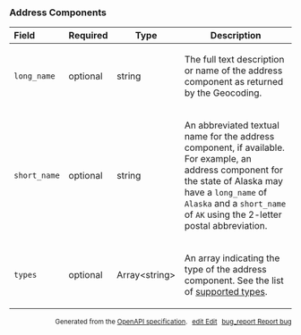 <!--- This is a generated file, do not edit! -->
<!--- [START maps_http_schema_addresscomponents] -->
<h3 class="schema-object" id="AddressComponents">Address Components</h3>

| Field        | Required | Type                | Description                                                                                                                                                                                                                                                                                                                            |
| :----------- | -------- | ------------------- | -------------------------------------------------------------------------------------------------------------------------------------------------------------------------------------------------------------------------------------------------------------------------------------------------------------------------------------- |
| `long_name`  | optional | string              | <div class="nonref-property-description"><p>The full text description or name of the address component as returned by the Geocoding.</p></div>                                                                                                                                                                                         |
| `short_name` | optional | string              | <div class="nonref-property-description"><p>An abbreviated textual name for the address component, if available. For example, an address component for the state of Alaska may have a <code>long_name</code> of <code>Alaska</code> and a <code>short_name</code> of <code>AK</code> using the 2-letter postal abbreviation.</p></div> |
| `types`      | optional | Array&lt;string&gt; | <div class="nonref-property-description"><p>An array indicating the type of the address component. See the list of <a href="https://developers.google.com/places/web-service/supported_types">supported types</a>.</p></div>                                                                                                           |

<p style="text-align: right; font-size: smaller;">Generated from the <a class="gc-analytics-event" data-category="GMP" data-label="openapi-github" href="https://github.com/googlemaps/openapi-specification" title="Google Maps Platform OpenAPI Specification" class="external">OpenAPI specification</a>.
<a class="gc-analytics-event" data-category="GMP" data-label="openapi-github" style="margin-left: 5px;" href="https://github.com/googlemaps/openapi-specification/blob/main/specification/schemas/AddressComponents.yml" title="Edit on GitHub"><span class="material-icons">edit</span> Edit</a>
<a class="gc-analytics-event" data-category="GMP" data-label="openapi-github" style="margin-left: 5px;" href="https://github.com/googlemaps/openapi-specification/issues/new?assignees=&labels=type%3A+bug%2C+triage+me&template=bug_report.md&title=[schemas] Bug - AddressComponents" title="File bug for schemas on GitHub"><span class="material-icons">bug_report</span> Report bug</a>
</p>

<!--- [END maps_http_schema_addresscomponents] -->
